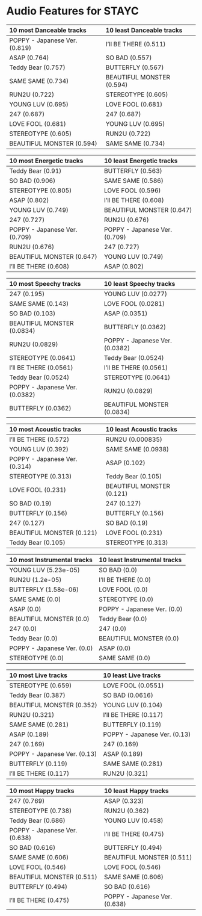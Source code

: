 # Audio Features for STAYC
| 10 most Danceable tracks | 10 least Danceable tracks |
|:---|:---|
| POPPY - Japanese Ver. (0.819) | I’ll BE THERE (0.511) |
| ASAP (0.764) | SO BAD (0.557) |
| Teddy Bear (0.757) | BUTTERFLY (0.567) |
| SAME SAME (0.734) | BEAUTIFUL MONSTER (0.594) |
| RUN2U (0.722) | STEREOTYPE (0.605) |
| YOUNG LUV (0.695) | LOVE FOOL (0.681) |
| 247 (0.687) | 247 (0.687) |
| LOVE FOOL (0.681) | YOUNG LUV (0.695) |
| STEREOTYPE (0.605) | RUN2U (0.722) |
| BEAUTIFUL MONSTER (0.594) | SAME SAME (0.734) |

| 10 most Energetic tracks | 10 least Energetic tracks |
|:---|:---|
| Teddy Bear (0.91) | BUTTERFLY (0.563) |
| SO BAD (0.906) | SAME SAME (0.586) |
| STEREOTYPE (0.805) | LOVE FOOL (0.596) |
| ASAP (0.802) | I’ll BE THERE (0.608) |
| YOUNG LUV (0.749) | BEAUTIFUL MONSTER (0.647) |
| 247 (0.727) | RUN2U (0.676) |
| POPPY - Japanese Ver. (0.709) | POPPY - Japanese Ver. (0.709) |
| RUN2U (0.676) | 247 (0.727) |
| BEAUTIFUL MONSTER (0.647) | YOUNG LUV (0.749) |
| I’ll BE THERE (0.608) | ASAP (0.802) |

| 10 most Speechy tracks | 10 least Speechy tracks |
|:---|:---|
| 247 (0.195) | YOUNG LUV (0.0277) |
| SAME SAME (0.143) | LOVE FOOL (0.0281) |
| SO BAD (0.103) | ASAP (0.0351) |
| BEAUTIFUL MONSTER (0.0834) | BUTTERFLY (0.0362) |
| RUN2U (0.0829) | POPPY - Japanese Ver. (0.0382) |
| STEREOTYPE (0.0641) | Teddy Bear (0.0524) |
| I’ll BE THERE (0.0561) | I’ll BE THERE (0.0561) |
| Teddy Bear (0.0524) | STEREOTYPE (0.0641) |
| POPPY - Japanese Ver. (0.0382) | RUN2U (0.0829) |
| BUTTERFLY (0.0362) | BEAUTIFUL MONSTER (0.0834) |

| 10 most Acoustic tracks | 10 least Acoustic tracks |
|:---|:---|
| I’ll BE THERE (0.572) | RUN2U (0.000835) |
| YOUNG LUV (0.392) | SAME SAME (0.0938) |
| POPPY - Japanese Ver. (0.314) | ASAP (0.102) |
| STEREOTYPE (0.313) | Teddy Bear (0.105) |
| LOVE FOOL (0.231) | BEAUTIFUL MONSTER (0.121) |
| SO BAD (0.19) | 247 (0.127) |
| BUTTERFLY (0.156) | BUTTERFLY (0.156) |
| 247 (0.127) | SO BAD (0.19) |
| BEAUTIFUL MONSTER (0.121) | LOVE FOOL (0.231) |
| Teddy Bear (0.105) | STEREOTYPE (0.313) |

| 10 most Instrumental tracks | 10 least Instrumental tracks |
|:---|:---|
| YOUNG LUV (5.23e-05) | SO BAD (0.0) |
| RUN2U (1.2e-05) | I’ll BE THERE (0.0) |
| BUTTERFLY (1.58e-06) | LOVE FOOL (0.0) |
| SAME SAME (0.0) | STEREOTYPE (0.0) |
| ASAP (0.0) | POPPY - Japanese Ver. (0.0) |
| BEAUTIFUL MONSTER (0.0) | Teddy Bear (0.0) |
| 247 (0.0) | 247 (0.0) |
| Teddy Bear (0.0) | BEAUTIFUL MONSTER (0.0) |
| POPPY - Japanese Ver. (0.0) | ASAP (0.0) |
| STEREOTYPE (0.0) | SAME SAME (0.0) |

| 10 most Live tracks | 10 least Live tracks |
|:---|:---|
| STEREOTYPE (0.659) | LOVE FOOL (0.0551) |
| Teddy Bear (0.387) | SO BAD (0.0616) |
| BEAUTIFUL MONSTER (0.352) | YOUNG LUV (0.104) |
| RUN2U (0.321) | I’ll BE THERE (0.117) |
| SAME SAME (0.281) | BUTTERFLY (0.119) |
| ASAP (0.189) | POPPY - Japanese Ver. (0.13) |
| 247 (0.169) | 247 (0.169) |
| POPPY - Japanese Ver. (0.13) | ASAP (0.189) |
| BUTTERFLY (0.119) | SAME SAME (0.281) |
| I’ll BE THERE (0.117) | RUN2U (0.321) |

| 10 most Happy tracks | 10 least Happy tracks |
|:---|:---|
| 247 (0.769) | ASAP (0.323) |
| STEREOTYPE (0.738) | RUN2U (0.362) |
| Teddy Bear (0.686) | YOUNG LUV (0.458) |
| POPPY - Japanese Ver. (0.638) | I’ll BE THERE (0.475) |
| SO BAD (0.616) | BUTTERFLY (0.494) |
| SAME SAME (0.606) | BEAUTIFUL MONSTER (0.511) |
| LOVE FOOL (0.546) | LOVE FOOL (0.546) |
| BEAUTIFUL MONSTER (0.511) | SAME SAME (0.606) |
| BUTTERFLY (0.494) | SO BAD (0.616) |
| I’ll BE THERE (0.475) | POPPY - Japanese Ver. (0.638) |
